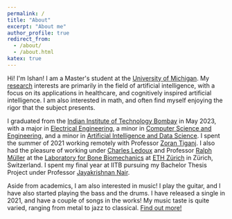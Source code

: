 ```yaml
---
permalink: /
title: "About"
excerpt: "About me"
author_profile: true
redirect_from: 
  - /about/
  - /about.html
katex: true
---
```


Hi! I'm Ishan! I am a Master's student at the [University of Michigan](https://umich.edu/). My [research](https://ishankapnadak.github.io/research) interests are primarily in the field of artificial intelligence, with a focus on its applications in healthcare, and cognitively inspired artificial intelligence. I am also interested in math, and often find myself enjoying the rigor that the subject presents. 

I graduated from the [Indian Institute of Technology Bombay](https://www.iitb.ac.in/) in May 2023, with a major in [Electrical Engineering](https://www.ee.iitb.ac.in/web), a minor in [Computer Science and Engineering](https://www.cse.iitb.ac.in/), and a minor in [Artificial Intelligence and Data Science](https://www.minds.iitb.ac.in/). I spent the summer of 2021 working remotely with Professor [Zoran Tiganj](https://homes.luddy.indiana.edu/ztiganj). I also had the pleasure of working under [Charles Ledoux](https://hest.ethz.ch/en/department/people/people-a-z/personen-detail.MjU0MTM0.TGlzdC8zMzQsLTQ1MTk1NTQ5OA==.html) and Professor [Ralph Müller](https://hest.ethz.ch/en/studies/health-sciences-and-technology/master-hst/majors/tutors/tutors-a-z/ralph-mueller.html) at the [Laboratory for Bone Biomechanics](https://www.bone.ethz.ch/) at [ETH Zürich](https://ethz.ch/en.html) in Zürich, Switzerland. I spent my final year at IITB pursuing my Bachelor Thesis Project under Professor [Jayakrishnan Nair](https://www.ee.iitb.ac.in/~jayakrishnan.nair/). 

Aside from academics, I am also interested in music! I play the guitar, and I have also started playing the bass and the drums. I have released a single in 2021, and have a couple of songs in the works! My music taste is quite varied, ranging from metal to jazz to classical. <a href="https://ishankapnadak.github.io/music">Find out more!</a>